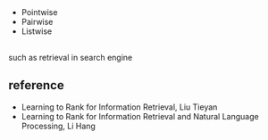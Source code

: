 ## 


* Pointwise 
* Pairwise
* Listwise

## 
such as retrieval in search engine



## reference

* Learning to Rank for Information Retrieval, Liu Tieyan
* Learning to Rank for Information Retrieval and Natural Language Processing, Li Hang